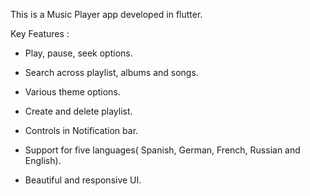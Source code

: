 This is a Music Player app developed in flutter.

Key Features :

* Play, pause, seek options.

* Search across playlist, albums and songs.

* Various theme options.

* Create and delete playlist.

* Controls in Notification bar.

* Support for five languages( Spanish, German, French, Russian and English).

* Beautiful and responsive UI.
